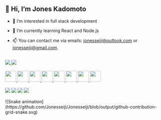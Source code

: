 <h2>👋 Hi, I’m Jones Kadomoto</h2>

- 👀 I’m interested in full stack development
- 🌱 I’m currently learning React and Node.js 

- 📫 You can contact me via emails: jonesseiji@outlook.com or jonesseiji@gmail.com.
<br />
<div>
<a href="https://github.com/seu-usuário-aqui">
<img height="180em" src="https://github-readme-stats.vercel.app/api/top-langs/?username=jonesseiji&layout=compact&langs_count=7&theme=dracula"/>
<img height="180em" src="https://github-readme-stats.vercel.app/api?username=jonesseiji&show_icons=true&theme=dracula&include_all_commits=true&count_private=true"/>
</div>
 
<br />
 
<div>
<img src="https://cdn.jsdelivr.net/gh/devicons/devicon/icons/git/git-original.svg" width="35px" height="35px" />
<img src="https://cdn.jsdelivr.net/gh/devicons/devicon/icons/css3/css3-original.svg" width="35px" height="35px" />          
<img src="https://cdn.jsdelivr.net/gh/devicons/devicon/icons/html5/html5-original.svg" width="35px" height="35px"  />
<img src="https://cdn.jsdelivr.net/gh/devicons/devicon/icons/javascript/javascript-original.svg" width="35px" height="35px"  /> 
<img src="https://cdn.jsdelivr.net/gh/devicons/devicon/icons/typescript/typescript-original.svg" width="35px" height="35px" />
<img src="https://cdn.jsdelivr.net/gh/devicons/devicon/icons/nodejs/nodejs-plain-wordmark.svg" width="35px" height="35px"/>
<img src="https://cdn.jsdelivr.net/gh/devicons/devicon/icons/react/react-original.svg" width="35px" height="35px"/>
<img src="https://cdn.jsdelivr.net/gh/devicons/devicon/icons/mongodb/mongodb-original.svg" width="35px" height="35px" />
</div>
<br />
<a href="https://instagram.com/jonesseiji" target="_blank"><img src="https://img.shields.io/badge/-Instagram-%23E4405F?style=for-the-badge&logo=instagram&logoColor=white" target="_blank"></a>
<a href="https://www.linkedin.com/in/jones-seiji-kadomoto-bezerra-165864180/" target="_blank"><img src="https://img.shields.io/badge/-LinkedIn-%230077B5?style=for-the-badge&logo=linkedin&logoColor=white" target="_blank"></a>
<a href = "mailto:jonesseiji@gmail.com"><img src="https://img.shields.io/badge/Gmail-D14836?style=for-the-badge&logo=gmail&logoColor=white" target="_blank"></a>
<a href = "mailto:jonesseiji@outlook.com"><img src="https://img.shields.io/badge/Outlook-0078d4?style=for-the-badge&logo=microsoft-outlook&logoColor=white" target="_blank"></a>
<br />
 
<br />
 ![Snake animation](https://github.com/Jonesseiji/Jonesseiji/blob/output/github-contribution-grid-snake.svg)
<br />
  <!---
Jonesseiji/Jonesseiji is a ✨ special ✨ repository because its `README.md` (this file) appears on your GitHub profile.
You can click the Preview link to take a look at your changes.
--->
